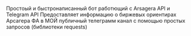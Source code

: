 Простоый и быстронаписанный бот работющий с Arsagera API и Telegram API 
Предоставляет информацию о биржевых ориентирах Арсагера ФА в МОЙ публичный телеграмм канал с помощью простых запросов (библиотеки requests)

